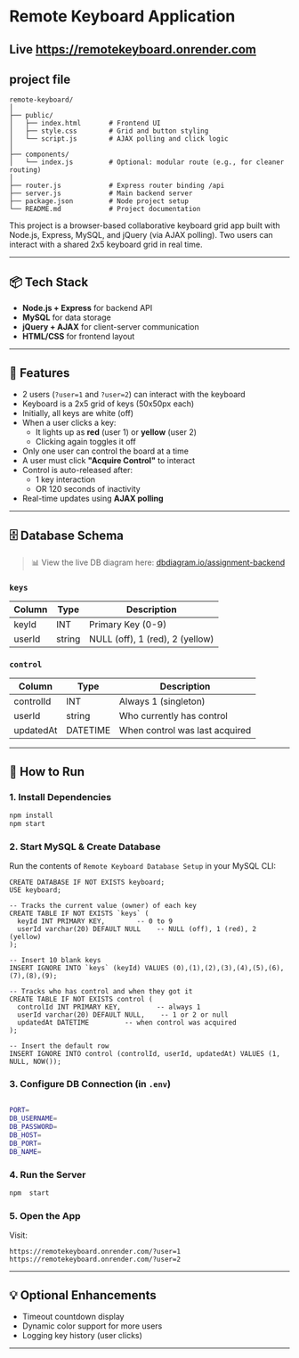 # Remote Keyboard Application

## Live https://remotekeyboard.onrender.com

## project file

```
remote-keyboard/
│
├── public/
│   ├── index.html       # Frontend UI
│   ├── style.css        # Grid and button styling
│   └── script.js        # AJAX polling and click logic
│
├── components/
│   └── index.js         # Optional: modular route (e.g., for cleaner routing)
│
├── router.js            # Express router binding /api
├── server.js            # Main backend server
├── package.json         # Node project setup
└── README.md            # Project documentation

```

This project is a browser-based collaborative keyboard grid app built with Node.js, Express, MySQL, and jQuery (via AJAX polling). Two users can interact with a shared 2x5 keyboard grid in real time.

---

## 📦 Tech Stack

- **Node.js + Express** for backend API
- **MySQL** for data storage
- **jQuery + AJAX** for client-server communication
- **HTML/CSS** for frontend layout

---

## 🎯 Features

- 2 users (`?user=1` and `?user=2`) can interact with the keyboard
- Keyboard is a 2x5 grid of keys (50x50px each)
- Initially, all keys are white (off)
- When a user clicks a key:
  - It lights up as **red** (user 1) or **yellow** (user 2)
  - Clicking again toggles it off
- Only one user can control the board at a time
- A user must click **"Acquire Control"** to interact
- Control is auto-released after:
  - 1 key interaction
  - OR 120 seconds of inactivity
- Real-time updates using **AJAX polling**

---

## 🗄️ Database Schema

> 📊 View the live DB diagram here: [dbdiagram.io/assignment-backend](https://dbdiagram.io/d/assignment-backend-68026ca31ca52373f58295f3)

### `keys`

| Column | Type   | Description                     |
| ------ | ------ | ------------------------------- |
| keyId  | INT    | Primary Key (0-9)               |
| userId | string | NULL (off), 1 (red), 2 (yellow) |

### `control`

| Column    | Type     | Description                    |
| --------- | -------- | ------------------------------ |
| controlId | INT      | Always 1 (singleton)           |
| userId    | string   | Who currently has control      |
| updatedAt | DATETIME | When control was last acquired |

---

## 🚀 How to Run

### 1. Install Dependencies

```bash
npm install
npm start
```

### 2. Start MySQL & Create Database

Run the contents of `Remote Keyboard Database Setup` in your MySQL CLI:

```
CREATE DATABASE IF NOT EXISTS keyboard;
USE keyboard;

-- Tracks the current value (owner) of each key
CREATE TABLE IF NOT EXISTS `keys` (
  keyId INT PRIMARY KEY,        -- 0 to 9
  userId varchar(20) DEFAULT NULL    -- NULL (off), 1 (red), 2 (yellow)
);

-- Insert 10 blank keys
INSERT IGNORE INTO `keys` (keyId) VALUES (0),(1),(2),(3),(4),(5),(6),(7),(8),(9);

-- Tracks who has control and when they got it
CREATE TABLE IF NOT EXISTS control (
  controlId INT PRIMARY KEY,         -- always 1
  userId varchar(20) DEFAULT NULL,    -- 1 or 2 or null
  updatedAt DATETIME         -- when control was acquired
);

-- Insert the default row
INSERT IGNORE INTO control (controlId, userId, updatedAt) VALUES (1, NULL, NOW());

```

### 3. Configure DB Connection (in `.env`)

```bash

PORT=
DB_USERNAME=
DB_PASSWORD=
DB_HOST=
DB_PORT=
DB_NAME=

```

### 4. Run the Server

```bash
npm  start
```

### 5. Open the App

Visit:

```
https://remotekeyboard.onrender.com/?user=1
https://remotekeyboard.onrender.com/?user=2
```

---

## 💡 Optional Enhancements

- Timeout countdown display
- Dynamic color support for more users
- Logging key history (user clicks)

---
